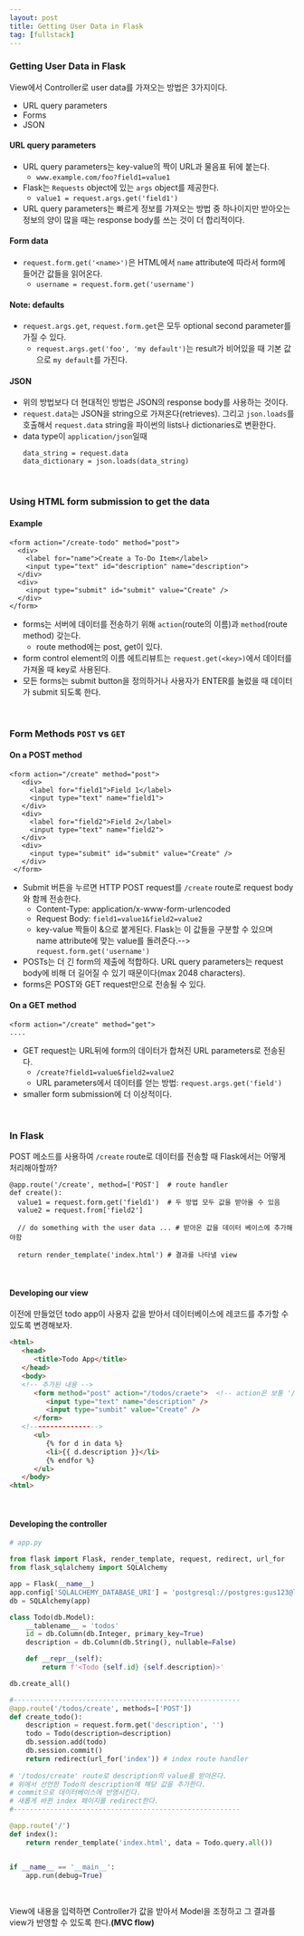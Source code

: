 ```yaml
---
layout: post
title: Getting User Data in Flask
tag: [fullstack]
---
```


### Getting User Data in Flask 
View에서 Controller로 user data를 가져오는 방법은 3가지이다.
- URL query parameters
- Forms
- JSON

#### URL query parameters
- URL query parameters는 key-value의 짝이 URL과 물음표 뒤에 붙는다.
   - `www.example.com/foo?field1=value1`
- Flask는 `Requests` object에 있는 `args` object를 제공한다.
   - `value1 = request.args.get('field1')`
- URL query parameters는 빠르게 정보를 가져오는 방법 중 하나이지만 받아오는 정보의 양이 많을 때는 response body를 쓰는 것이 더 합리적이다.
#### Form data
- `request.form.get('<name>')`은 HTML에서 `name` attribute에 따라서 form에 들어간 값들을 읽어온다.
  - `username = request.form.get('username')`

#### Note: defaults
- `request.args.get`, `request.form.get`은 모두 optional second parameter를 가질 수 있다.
  - `request.args.get('foo', 'my default')`는 result가 비어있을 때 기본 값으로 `my default`를 가진다.

#### JSON
- 위의 방법보다 더 현대적인 방법은 JSON의 response body를 사용하는 것이다.
- `request.data`는 JSON을 string으로 가져온다(retrieves). 그리고 `json.loads`를 호출해서 `request.data` string을 파이썬의 lists나 dictionaries로 변환한다.
- data type이 `application/json`일때
   ```
   data_string = request.data
   data_dictionary = json.loads(data_string)
   ```

<br>

### Using HTML form submission to get the data
#### Example
```
<form action="/create-todo" method="post">
  <div>
    <label for="name">Create a To-Do Item</label>
    <input type="text" id="description" name="description">
  </div>
  <div>
    <input type="submit" id="submit" value="Create" />
  </div>
</form>
```
- forms는 서버에 데이터를 전송하기 위해 `action`(route의 이름)과 `method`(route method) 갖는다.
  - route method에는 post, get이 있다.
- form control element의 이름 에트리뷰트는 `request.get(<key>)`에서 데이터를 가져올 때 key로 사용된다.
- 모든 forms는 submit button을 정의하거나 사용자가 ENTER를 눌렀을 때 데이터가 submit 되도록 한다.

<br>

### Form Methods `POST` vs `GET`
#### On a POST method
```
<form action="/create" method="post">
   <div>
     <label for="field1">Field 1</label>
     <input type="text" name="field1">
   </div>
   <div>
     <label for="field2">Field 2</label>
     <input type="text" name="field2">
   </div>
   <div>
     <input type="submit" id="submit" value="Create" />
   </div>
 </form>
```
- Submit 버튼을 누르면 HTTP POST request를 `/create` route로 request body와 함께 전송한다.
  - Content-Type: application/x-www-form-urlencoded
  - Request Body: `field1=value1&field2=value2`
  - key-value 짝들이 &으로 붙게된다. Flask는 이 값들을 구분할 수 있으며 name attribute에 맞는 value를 돌려준다.--> `request.form.get('username')`
- POSTs는 더 긴 form의 제출에 적합하다. URL query parameters는 request body에 비해 더 길어질 수 있기 때문이다(max 2048 characters).
- forms은 POST와 GET request만으로 전송될 수 있다.
 
 
 #### On a GET method
 ```
 <form action="/create" method="get">
 ....
 ```
 - GET request는 URL뒤에 form의 데이터가 합쳐진 URL parameters로 전송된다.
   - `/create?field1=value&field2=value2`
   - URL parameters에서 데이터를 얻는 방법: `request.args.get('field')`
 - smaller form submission에 더 이상적이다.

<br>

### In Flask
POST 메소드를 사용하여 `/create` route로 데이터를 전송할 때 Flask에서는 어떻게 처리해아할까?
```
@app.route('/create', method=['POST']  # route handler
def create():
  value1 = request.form.get('field1')  # 두 방법 모두 값을 받아올 수 있음
  value2 = request.from['field2']
  
  // do something with the user data ... # 받아온 값을 데이터 베이스에 추가해야함
  
  return render_template('index.html') # 결과를 나타낼 view
```

<br>

#### Developing our view
이전에 만들었던 todo app이 사용자 값을 받아서 데이터베이스에 레코드를 추가할 수 있도록 변경해보자.
```html
<html>
   <head>
      <title>Todo App</title>
   </head>
   <body>
   <!-- 추가된 내용 -->  
      <form method="post" action="/todos/craete">  <!-- action은 보통 '/resource의 이름/수행할 action'으로 짓는다 -->
         <input type="text" name="description" />
         <input type="sumbit" value="Create" />
      </form>
   <!----------------->
      <ul>
         {% for d in data %}
         <li>{{ d.description }}</li>
         {% endfor %}
      </ul>
   </body>
<html>
```

<br>

#### Developing the controller
```python
# app.py

from flask import Flask, render_template, request, redirect, url_for
from flask_sqlalchemy import SQLAlchemy

app = Flask(__name__) 
app.config['SQLALCHEMY_DATABASE_URI'] = 'postgresql://postgres:gus123@localhost:5432/todoapp'
db = SQLAlchemy(app) 

class Todo(db.Model):
    __tablename__ = 'todos'
    id = db.Column(db.Integer, primary_key=True)
    description = db.Column(db.String(), nullable=False)

    def __repr__(self):
        return f'<Todo {self.id} {self.description}>'

db.create_all()

#--------------------------------------------------------
@app.route('/todos/create', methods=['POST'])
def create_todo():
    description = request.form.get('description', '')
    todo = Todo(description=description)
    db.session.add(todo)
    db.session.commit()
    return redirect(url_for('index')) # index route handler
    
# '/todos/create' route로 description의 value를 받아온다.
# 위에서 선언한 Todo의 description에 해당 값을 추가한다.
# commit으로 데이터베이스에 반영시킨다.
# 새롭게 바뀐 index 페이지를 redirect한다.
#--------------------------------------------------------

@app.route('/')
def index():
    return render_template('index.html', data = Todo.query.all())


if __name__ == '__main__':
    app.run(debug=True)
```

<br>

View에 내용을 입력하면 Controller가 값을 받아서 Model을 조정하고 그 결과를 view가 반영할 수 있도록 한다.**(MVC flow)**
